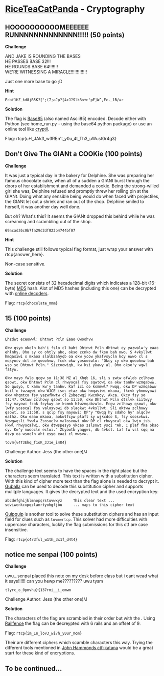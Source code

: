 [RiceTeaCatPanda](https://riceteacatpanda.wtf/challenges) - Cryptography
===============

HOOOOOOOOOOMEEEEEE RUNNNNNNNNNNNNN!!!!! (50 points)
-----------------------

**Challenge**

AND JAKE IS ROUNDING THE BASES \
HE PASSES BASE 32!!! \
HE ROUNDS BASE 64!!!!!!! \
WE'RE WITNESSING A MIRACLE!!!!!!!!!!!!!

Just one more base to go ;D

**Hint**

```
Ecbf1HZ_kd8jR5K?[";(7;aJp?[4>J?Slk3<+n'pF]W^,F>._lB/=r
```

**Solution**

The flag is [Base85](https://en.wikipedia.org/wiki/Ascii85) (also named Ascii85) encoded. 
Decode either with Python (see home_run.py - using the base64 python package) or use an online tool like [cryptii](https://cryptii.com/).

Flag: rtcp{uH_JAk3_w3REn't_y0u_4t_Th3_uWust0r4g3}

Don't Give The GIANt a COOKie (100 points)
-----------------------

**Challenge**

It was just a typical day in the bakery for Delphine. She was preparing her famous chocolate cake, when all of a sudden a GIANt burst through the doors of her establishment and demanded a cookie. Being the strong-willed girl she was, Delphine refused and promptly threw her rolling pin at the GIANt. Doing what any sensible being would do when faced with projectiles, the GIANt let out a shriek and ran out of the shop. Delphine smiled to herself, it was another day well done.

But oh? What's this? It seems the GIANt dropped this behind while he was screaming and scrambling out of the shop.

```
69acad26c0b7fa29d2df023b4744bf07
```

**Hint**

This challenge still follows typical flag format, just wrap your answer with rtcp{answer_here}.

Non-case sensitive.

**Solution**

The secret consists of 32 hexadecimal digits which indicates a 128-bit (16-byte) [MD5](https://en.wikipedia.org/wiki/MD5) hash. Alot of MD5 hashes (including this one) can be decrypted with [online decoders](https://www.md5online.org/md5-decrypt.html). 


Flag: `rtcp{chocolate_mmm}`

15 (100 points)
--------------------------

**Challenge**
```
Lhzdwt eceowwl: Dhtnwt Pcln Eaao Qwoohvw

Okw qsyo okcln bah'i fslo cl baht Dhtnwt Pcln dhtnwt cy yazwalw'y eaao ehlnhy. Dho sy co ohtly aho, okso zcnko dw fkso bah nwo. S 4vksllwt hmqasiwi s mkaoa slalbzahyqb oa okw ycow ykafvsycln kcy ewwo cl s mqsyocv dcl ae qwoohvw, fcok okw yosowzwlo: "Okcy cy okw qwoohvw bah wso so Dhtnwt Pcln." Sizcoowiqb, kw ksi ykawy al. Dho okso'y wgwl fatyw.

Okw mayo fwlo qcgw so 11:38 MZ al Xhqb 16, sli s zwtw ofwlob zclhowy qsowt, okw Dhtnwt Pcln cl rhwyocal fsy sqwtowi oa okw tanhw wzmqabww. So qwsyo, C kamw kw'y tanhw. Kaf ici co ksmmwl? Fwqq, okw DP wzmqabww ksil'o twzagwi okw WJCE isos etaz okw hmqasiwi mkaoa, fkcvk yhnnwyowi okw vhqmtco fsy yazwfkwtw cl Zsbecwqi Kwcnkoy, Akca. Okcy fsy so 11:47. Oktww zclhowy qsowt so 11:50, okw Dhtnwt Pcln dtslvk siitwyy fsy mayowi fcok fcykwy ae ksmmb hlwzmqabzwlo. Ecgw zclhowy qsowt, okw lwfy yosocal fsy valosvowi db slaokwt 4vksllwt. Sli oktww zclhowy qsowt, so 11:58, s qclp fsy mayowi: DP'y "Owqq hy sdaho hy" alqclw eathz. Okw eaao mkaoa, aokwtfcyw plafl sy wjkcdco S, fsy soosvkwi. Vqwgwqsli Yvwlw Zsnsuclw valosvowi okw DP cl rhwyocal okw lwjo isb. Fkwl rhwyocalwi, okw dtwspesyo ykceo zslsnwt ysci "Ak, C plaf fka okso cy. Kw'y nwoocln ectwi." Zbyowtb yaqgwi, db 4vksl. Laf fw vsl sqq na dsvp oa wsocln aht esyo eaai cl mwsvw.

tovm{v4T3Ehq_f1oK_3J1e_i4O4}
```
Challenge Author: Jess (the other one)/J

**Solution**

The challenge text seems to have the spaces in the right place but the characters seem translated. This text is written with a substitution cipher. With this kind of cipher more text than the flag alone is needed to decrypt it. [Guballa](https://www.guballa.de/substitution-solver) can be used to decode this substitution cipher and supports mulitple languages. It gives the decrypted text and the used encryption key:

```
abcdefghijklmnopqrstuvwxyz     This clear text ...
sdviwenkcxpqzlamrtyohgfjbu     ... maps to this cipher text
```

[Quipquip](https://quipqiup.com/) is another tool to solve these substitution ciphers and has an input field for clues such as `tovm=rtcp`. This solver had more difficulties with uppercase characters, luckily the flag submissions for this ctf are case insensitive.

Flag: `rtcp{c4r3ful_w1th_3x1f_d4t4}`

notice me senpai (100 points)
---------------------------

**Challenge**

uwu...senpai placed this note on my desk before class but i cant wead what it says!!!!!! can you hewp me????????? uwu tysm

`tlyrc_o_0pnvhu}{137rmi__i_omwm`

Challenge Author: Jess (the other one)/J

**Solution**

The characters of the flag are scrambled in their order but with the . Using [Railfence]('http://rumkin.com/tools/cipher/railfence.php') the flag can be decreypted with 6 rails and an offset of 9. 

Flag: `rtcp{im_1n_lov3_wi7h_y0ur_mom}`

Their are different ciphers which scamble characters this way. Trying the different tools mentioned in [John Hammonds ctf-katana](http://rumkin.com/tools/cipher/railfence.php) would be a great start for these kind of encryptions.

To be continued...
---------------------------